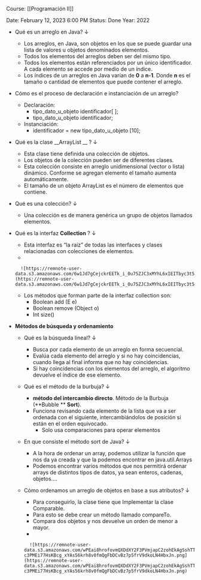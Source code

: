 Course: [[Programación II]]

Date: February 12, 2023 6:00 PM
Status: Done
Year: 2022

- Qué es un arreglo en Java? ↓
    - Los arreglos, en Java, son objetos en los que se puede guardar una lista de valores u objetos denominados elementos.
    - Todos los elementos del arreglos deben ser del mismo tipo.
    - Todos los elementos están referenciados por un único identificador. A cada elemento se accede por medio de un índice.
    - Los índices de un arreglos en Java varían de **0** a **n-1**. Donde **n** es el tamaño o cantidad de elementos que puede contener el arreglo.
- Cómo es el proceso de declaración e instanciación de un arreglo?
    - Declaración:
        - tipo_dato_u_objeto identificador[ ];
        - tipo_dato_u_objeto identificador;
    - Instanciación:
        - identificador = new tipo_dato_u_objeto [10];
- Qué es la clase __ArrayList __ ? ↓
    - Esta clase tiene definida una colección de objetos.
    - Los objetos de la colección pueden ser de diferentes clases.
    - Esta colección consiste en arreglo unidimensional (vector o lista) dinámico. Conforme se agregan elemento el tamaño aumenta automáticamente.
    - El tamaño de un objeto ArrayList es el número de elementos que contiene.
- Qué es una colección? ↓
    - Una colección es de manera genérica un grupo de objetos llamados elementos.
- Qué es la interfaz **Collection** ? ↓
    - Esta interfaz es “la raíz” de todas las interfaces y clases relacionadas con colecciones de elementos.
    - 
        
        ![https://remnote-user-data.s3.amazonaws.com/6w1Jd7gCejckrEETk_i_0u75ZJC3xMYhL6xIEITbyc3t5SKyCtarczlPCLPeh8H5dmmf_k4vhUUVuRwoeKtVhYv2X3S_iaLxvUZHdXIzAfbpiY8EtyGVAJ_AMyHA6uUU.png](https://remnote-user-data.s3.amazonaws.com/6w1Jd7gCejckrEETk_i_0u75ZJC3xMYhL6xIEITbyc3t5SKyCtarczlPCLPeh8H5dmmf_k4vhUUVuRwoeKtVhYv2X3S_iaLxvUZHdXIzAfbpiY8EtyGVAJ_AMyHA6uUU.png)
        
    - Los métodos que forman parte de la interfaz collection son:
        - Boolean add (E e)
        - Boolean remove (Object o)
        - Int size()
- **Métodos de búsqueda y ordenamiento**
    - Qué es la búsqueda lineal? ↓
        - Busca por cada elemento de un arreglo en forma secuencial.
        - Evalúa cada elemento del arreglo y si no hay coincidencias, cuando llega al final informa que no hay coincidencias.
        - Si hay coincidencias con los elementos del arreglo, el algoritmo devuelve el índice de ese elemento.
    - Qué es el método de la burbuja? ↓
        - **método del intercambio directo**. Método de la Burbuja (**Bubble ** **Sort**).
        - Funciona revisando cada elemento de la lista que va a ser ordenada con el siguiente, intercambiándolos de posición si están en el orden equivocado.
            - Solo usa comparaciones para operar elementos
    - En que consiste el método sort de Java? ↓
        - A la hora de ordenar un array, podemos utilizar la función que nos da ya creada y que la podemos encontrar en java.util.Arrays
        - Podemos encontrar varios métodos que nos permitirá ordenar arrays de distintos tipos de datos, ya sean enteros, cadenas, objetos....
    - Cómo ordenamos un arreglo de objetos en base a sus atributos? ↓
        - Para conseguirlo, la clase tiene que Implementar la clase Comparable.
        - Para esto se debe crear un método llamado compareTo.
        - Compara dos objetos y nos devuelve un orden de menor a mayor.
        - 
            
            ![https://remnote-user-data.s3.amazonaws.com/wPEai8hrofovmQXDdXY2F3PVmjapC2zohEkAgSshTTl_uE_Do38F6KoTTwrCG8J8HLojWLK-c3PMEi77HsKBcg_xYAs56krh8v0fmQgFbDCvBz7p5frV9dkoLN4HbxJn.png](https://remnote-user-data.s3.amazonaws.com/wPEai8hrofovmQXDdXY2F3PVmjapC2zohEkAgSshTTl_uE_Do38F6KoTTwrCG8J8HLojWLK-c3PMEi77HsKBcg_xYAs56krh8v0fmQgFbDCvBz7p5frV9dkoLN4HbxJn.png)